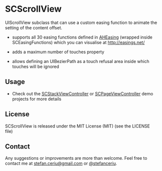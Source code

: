 # SCScrollView

UIScrollView subclass that can use a custom easing function to animate the setting of the content offset.

- supports all 30 easing functions defined in [AHEasing](https://github.com/warrenm/AHEasing) (wrapped inside SCEasingFunctions) which you can visualise at http://easings.net/

- adds a maximum number of touches property

- allows defining an UIBezierPath as a touch refusal area inside which touches will be ignored 

## Usage

- Check out the [SCStackViewController](https://github.com/stefanceriu/SCStackViewController) or [SCPageViewController](https://github.com/stefanceriu/SCPageViewController) demo projects for more details

## License
SCScrollView is released under the MIT License (MIT) (see the LICENSE file)

## Contact
Any suggestions or improvements are more than welcome.
Feel free to contact me at [stefan.ceriu@gmail.com](mailto:stefan.ceriu@gmail.com) or [@stefanceriu](https://twitter.com/stefanceriu).
